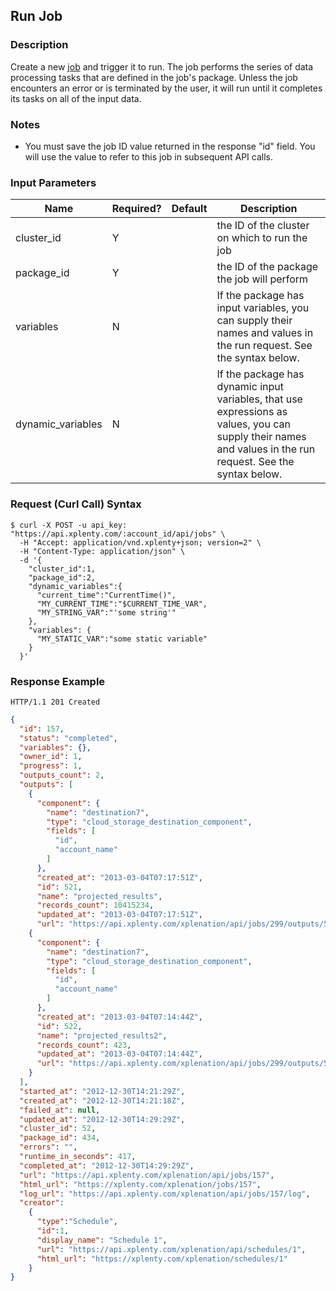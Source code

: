 ## Run Job

### Description
Create a new [job](https://github.com/xplenty/xplenty-api-doc-v2/blob/master/resources/job.md) and trigger it to run. The job performs the series of data processing tasks that are defined in the job's package. Unless the job encounters an error or is terminated by the user, it will run until it completes its tasks on all of the input data.

### Notes
* You must save the job ID value returned in the response "id" field. You will use the value to refer to this job in subsequent API calls.

### Input Parameters

|Name|Required?|Default|Description|
|----|---------|-------|-----------|
cluster_id|Y| |the ID of the cluster on which to run the job
package_id|Y| |the ID of the package the job will perform
variables|N| |If the package has input variables, you can supply their names and values in the run request. See the syntax below.
dynamic_variables|N| |If the package has dynamic input variables, that use expressions as values, you can supply their names and values in the run request. See the syntax below.

### Request (Curl Call) Syntax
```shell
$ curl -X POST -u api_key: "https://api.xplenty.com/:account_id/api/jobs" \
  -H "Accept: application/vnd.xplenty+json; version=2" \
  -H "Content-Type: application/json" \
  -d '{
    "cluster_id":1,
    "package_id":2,
    "dynamic_variables":{
      "current_time":"CurrentTime()",
      "MY_CURRENT_TIME":"$CURRENT_TIME_VAR",
      "MY_STRING_VAR":"'some string'"
    },
    "variables": {
      "MY_STATIC_VAR":"some static variable"
    }
  }'
```

### Response Example
```HTTP
HTTP/1.1 201 Created
```

```json
{
  "id": 157,
  "status": "completed",
  "variables": {},
  "owner_id": 1,
  "progress": 1,
  "outputs_count": 2,
  "outputs": [
    {
      "component": {
        "name": "destination7",
        "type": "cloud_storage_destination_component",
        "fields": [
          "id",
          "account_name"
        ]
      },
      "created_at": "2013-03-04T07:17:51Z",
      "id": 521,
      "name": "projected_results",
      "records_count": 10415234,
      "updated_at": "2013-03-04T07:17:51Z",
      "url": "https://api.xplenty.com/xplenation/api/jobs/299/outputs/521"    },
    {
      "component": {
        "name": "destination7",
        "type": "cloud_storage_destination_component",
        "fields": [
          "id",
          "account_name"
        ]
      },
      "created_at": "2013-03-04T07:14:44Z",
      "id": 522,
      "name": "projected_results2",
      "records_count": 423,
      "updated_at": "2013-03-04T07:14:44Z",
      "url": "https://api.xplenty.com/xplenation/api/jobs/299/outputs/522"
    }
  ],
  "started_at": "2012-12-30T14:21:29Z",
  "created_at": "2012-12-30T14:21:18Z",
  "failed_at": null,
  "updated_at": "2012-12-30T14:29:29Z",
  "cluster_id": 52,
  "package_id": 434,
  "errors": "",
  "runtime_in_seconds": 417,
  "completed_at": "2012-12-30T14:29:29Z",
  "url": "https://api.xplenty.com/xplenation/api/jobs/157",
  "html_url": "https://xplenty.com/xplenation/jobs/157",
  "log_url": "https://api.xplenty.com/xplenation/api/jobs/157/log",
  "creator":
    {
      "type":"Schedule",
      "id":1,
      "display_name": "Schedule 1",
      "url": "https://api.xplenty.com/xplenation/api/schedules/1",
      "html_url": "https://xplenty.com/xplenation/schedules/1"
    }
}
```

